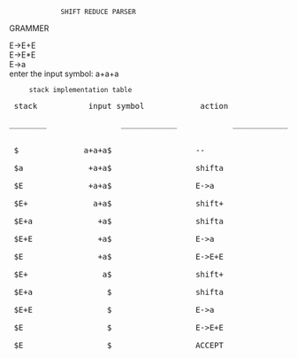                  SHIFT REDUCE PARSER 

 GRAMMER<br>

 E->E+E <br>
 E->E*E<br>
 E->a<br>
 enter the input symbol:        a+a+a <br>

         stack implementation table
 <pre>
 stack           input symbol            action <br>
________                ____________            ____________<br>

 $              a+a+a$                  --  <br>
 $a              +a+a$                  shifta <br>
 $E              +a+a$                  E->a<br>
 $E+              a+a$                  shift+<br>
 $E+a              +a$                  shifta<br>
 $E+E              +a$                  E->a<br>
 $E                +a$                  E->E+E<br>
 $E+                a$                  shift+<br>
 $E+a                $                  shifta<br>
 $E+E                $                  E->a<br>
 $E                  $                  E->E+E<br>
 $E                  $                  ACCEPT<br>
 </pre>
